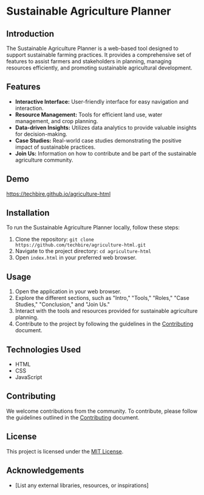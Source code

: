 # Sustainable Agriculture Planner


## Introduction
The Sustainable Agriculture Planner is a web-based tool designed to support sustainable farming practices. It provides a comprehensive set of features to assist farmers and stakeholders in planning, managing resources efficiently, and promoting sustainable agricultural development.

## Features
- **Interactive Interface:** User-friendly interface for easy navigation and interaction.
- **Resource Management:** Tools for efficient land use, water management, and crop planning.
- **Data-driven Insights:** Utilizes data analytics to provide valuable insights for decision-making.
- **Case Studies:** Real-world case studies demonstrating the positive impact of sustainable practices.
- **Join Us:** Information on how to contribute and be part of the sustainable agriculture community.

## Demo
https://techbire.github.io/agriculture-html

## Installation
To run the Sustainable Agriculture Planner locally, follow these steps:
1. Clone the repository: `git clone https://github.com/techbire/agriculture-html.git`
2. Navigate to the project directory: `cd agriculture-html`
3. Open `index.html` in your preferred web browser.

## Usage
1. Open the application in your web browser.
2. Explore the different sections, such as "Intro," "Tools," "Roles," "Case Studies," "Conclusion," and "Join Us."
3. Interact with the tools and resources provided for sustainable agriculture planning.
4. Contribute to the project by following the guidelines in the [Contributing](CONTRIBUTING.md) document.

## Technologies Used
- HTML
- CSS
- JavaScript

## Contributing
We welcome contributions from the community. To contribute, please follow the guidelines outlined in the [Contributing](CONTRIBUTING.md) document.

## License
This project is licensed under the [MIT License](LICENSE).

## Acknowledgements
- [List any external libraries, resources, or inspirations]


